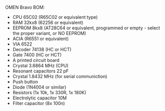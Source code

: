 OMEN Bravo BOM:

- CPU 65C02 (R65C02 or equivalent type)
- RAM 32kx8 (62256 or equivalent)
- EEPROM 8kx8 (AT28C64 or equivalent, programmed or empty - select the proper variant, or NO EEPROM)
- ACIA (R6551 or equivalent)
- VIA 6522
- Decoder 74138 (HC or HCT)
- Gate 7400 (HC or HCT)
- A printed circuit board
- Crystal 3.6864 MHz (CPU)
- Resonant capacitors 22 pF
- Crystal 1.8432 MHz (for serial communiction)
- Push button
- Diode (1N4004 or similar)
- Resistors (1x 10k, 1x 330R, 1x 180K)
- Electrolytic capacitor 10M
- Filter capacitor (8x 100n)